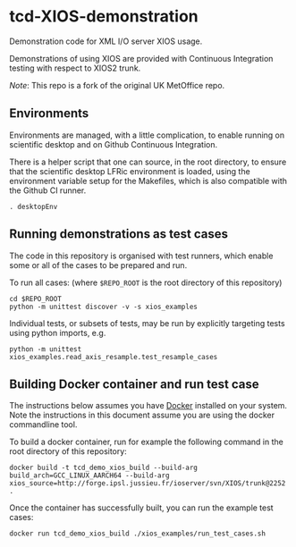 # tcd-XIOS-demonstration

Demonstration code for XML I/O server XIOS usage.

Demonstrations of using XIOS are provided with Continuous Integration testing with respect to XIOS2 trunk.

<em>Note</em>: This repo is a fork of the original UK MetOffice repo.

## Environments

Environments are managed, with a little complication, to enable running on scientific desktop and on Github  Continuous Integration.

There is a helper script that one can source, in the root directory, to ensure that the scientific desktop LFRic environment is loaded, using the environment variable setup for the Makefiles, which is also compatible with the Github CI runner.

`. desktopEnv`

## Running demonstrations as test cases

The code in this repository is organised with test runners, which enable some or all of the cases to be prepared and run.

To run all cases:
(where `$REPO_ROOT` is the root directory of this repository)

```
cd $REPO_ROOT
python -m unittest discover -v -s xios_examples
```

Individual tests, or subsets of tests, may be run by explicitly targeting tests using python imports, e.g.

```
python -m unittest xios_examples.read_axis_resample.test_resample_cases
```

## Building Docker container and run test case

The instructions below assumes you have [Docker](https://docs.docker.com/engine/install/) installed on your system. Note the instructions in this document assume you are using the docker commandline tool. 

To build a docker container, run for example the following command in the root directory of this repository:

```
docker build -t tcd_demo_xios_build --build-arg build_arch=GCC_LINUX_AARCH64 --build-arg xios_source=http://forge.ipsl.jussieu.fr/ioserver/svn/XIOS/trunk@2252 .
```

Once the container has successfully built, you can run the example test cases:

```
docker run tcd_demo_xios_build ./xios_examples/run_test_cases.sh
```
